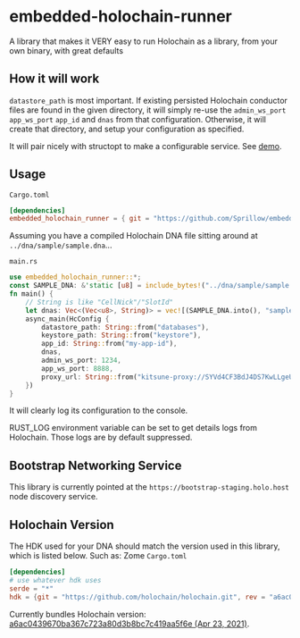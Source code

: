 # embedded-holochain-runner

A library that makes it VERY easy to run Holochain as a library, from your own binary, with great defaults

## How it will work

`datastore_path` is most important. If existing persisted Holochain conductor files
are found in the given directory, it will simply re-use the `admin_ws_port` `app_ws_port` `app_id` and `dnas` from that configuration. Otherwise, it will create that directory, and setup your configuration as specified.

It will pair nicely with structopt to make a configurable service. See [demo](https://github.com/Sprillow/embedded-holochain-demo).

## Usage

`Cargo.toml`

```toml
[dependencies]
embedded_holochain_runner = { git = "https://github.com/Sprillow/embedded-holochain-runner.git" }
```

Assuming you have a compiled Holochain DNA file sitting around at `../dna/sample/sample.dna`...

`main.rs`

```rust
use embedded_holochain_runner::*;
const SAMPLE_DNA: &'static [u8] = include_bytes!("../dna/sample/sample.dna");
fn main() {
    // String is like "CellNick"/"SlotId"
    let dnas: Vec<(Vec<u8>, String)> = vec![(SAMPLE_DNA.into(), "sample".into())];
    async_main(HcConfig {
        datastore_path: String::from("databases"),
        keystore_path: String::from("keystore"),
        app_id: String::from("my-app-id"),
        dnas,
        admin_ws_port: 1234,
        app_ws_port: 8888,
        proxy_url: String::from("kitsune-proxy://SYVd4CF3BdJ4DS7KwLLgeU3_DbHoZ34Y-qroZ79DOs8/kitsune-quic/h/165.22.32.11/p/5779/--"),
    })
}
```

It will clearly log its configuration to the console.

RUST_LOG environment variable can be set to get details logs from Holochain. Those logs are by default suppressed.

## Bootstrap Networking Service

This library is currently pointed at the `https://bootstrap-staging.holo.host` node discovery service.

## Holochain Version

The HDK used for your DNA should match the version used in this library, which is listed below.
Such as:
Zome `Cargo.toml`
```toml
[dependencies]
# use whatever hdk uses
serde = "*"
hdk = {git = "https://github.com/holochain/holochain.git", rev = "a6ac0439670ba367c723a80d3b8bc7c419aa5f6e", package = "hdk"}
```

Currently bundles Holochain version: [a6ac0439670ba367c723a80d3b8bc7c419aa5f6e (Apr 23, 2021)](https://github.com/holochain/holochain/commit/a6ac0439670ba367c723a80d3b8bc7c419aa5f6e).